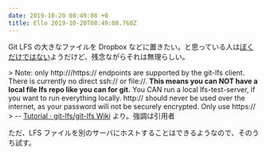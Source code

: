 ```yaml
---
date: 2019-10-20 08:49:08 +0
title: Ello 2019-10-20T08:49:08.768Z
---
```

Git LFS の大きなファイルを Dropbox などに置きたい。と思っている人は[ぼくだけではない](https://stackoverflow.com/questions/53915622/git-lfs-with-google-drive-dropbox-etc)ようだけど、残念ながらそれは無理らしい。

&gt; Note: only http:///https:// endpoints are supported by the git-lfs client. There is currently no direct ssh:// or file://. **This means you can NOT have a local file lfs repo like you can for git.** You CAN run a local lfs-test-server, if you want to run everything locally. http:// should never be used over the internet, as your password will not be securely encrypted. Only use https://
&gt; -- [Tutorial · git-lfs/git-lfs Wiki](https://github.com/git-lfs/git-lfs/wiki/Tutorial#lfs-url) より。強調は引用者

ただ、LFS ファイルを別のサーバにホストすることはできるようなので、そのうち試す。

